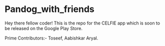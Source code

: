 # Pandog_with_friends

Hey there fellow coder!
This is the repo for the CELFIE app which is soon to be released on the Google Play Store.

Prime Contributors:-
Toseef, Aabishkar Aryal.
